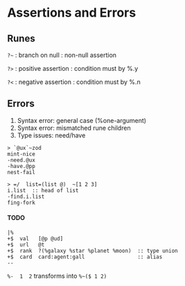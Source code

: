 # Assertions and Errors

## Runes

`?~`
: branch on null
: non-null assertion

`?>`
: positive assertion
: condition must by %.y

`?<`
: negative assertion
: condition must by %.n


## Errors

1. Syntax error: general case (%one-argument)
2. Syntax error: mismatched rune children
3. Type issues: need/have

```dojo
> `@ux`~zod
mint-nice
-need.@ux
-have.@pp
nest-fail
```

```dojo
> =/  list=(list @)  ~[1 2 3]
i.list  :: head of list
-find.i.list
fing-fork
```


#### TODO

```hoon
|%
+$  val   [@p @ud]
+$  url   @t
+$  rank  ?(%galaxy %star %planet %moon)  :: type union
+$  card  card:agent:gall                 :: alias
--
```

`%-  1  2` transforms into `%~($ 1 2)`
